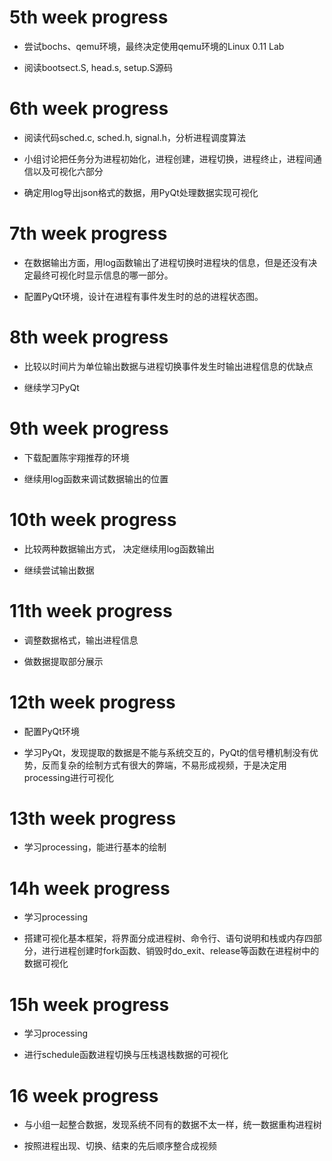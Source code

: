 # 5th week progress
* 尝试bochs、qemu环境，最终决定使用qemu环境的Linux 0.11 Lab

* 阅读bootsect.S, head.s, setup.S源码


# 6th week progress
* 阅读代码sched.c, sched.h, signal.h，分析进程调度算法

* 小组讨论把任务分为进程初始化，进程创建，进程切换，进程终止，进程间通信以及可视化六部分

* 确定用log导出json格式的数据，用PyQt处理数据实现可视化


# 7th week progress
* 在数据输出方面，用log函数输出了进程切换时进程块的信息，但是还没有决定最终可视化时显示信息的哪一部分。

* 配置PyQt环境，设计在进程有事件发生时的总的进程状态图。 

# 8th week progress
* 比较以时间片为单位输出数据与进程切换事件发生时输出进程信息的优缺点

* 继续学习PyQt
                                                          
# 9th week progress
* 下载配置陈宇翔推荐的环境

* 继续用log函数来调试数据输出的位置

# 10th week progress
* 比较两种数据输出方式， 决定继续用log函数输出

* 继续尝试输出数据

# 11th week progress
* 调整数据格式，输出进程信息

* 做数据提取部分展示

# 12th week progress
* 配置PyQt环境

* 学习PyQt，发现提取的数据是不能与系统交互的，PyQt的信号槽机制没有优势，反而复杂的绘制方式有很大的弊端，不易形成视频，于是决定用processing进行可视化  

# 13th week progress
* 学习processing，能进行基本的绘制

# 14h week progress
* 学习processing

* 搭建可视化基本框架，将界面分成进程树、命令行、语句说明和栈或内存四部分，进行进程创建时fork函数、销毁时do_exit、release等函数在进程树中的数据可视化

# 15h week progress
* 学习processing

* 进行schedule函数进程切换与压栈退栈数据的可视化

# 16 week progress
* 与小组一起整合数据，发现系统不同有的数据不太一样，统一数据重构进程树

* 按照进程出现、切换、结束的先后顺序整合成视频